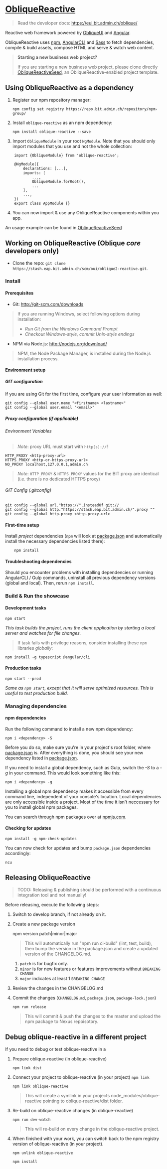 # [ObliqueReactive](https://stash.eap.bit.admin.ch/projects/OUI/repos/oblique2-reactive/)

> Read the developer docs: <https://eui.bit.admin.ch/oblique/>

Reactive web framework powered by [ObliqueUI](https://stash.eap.bit.admin.ch/projects/OUI/repos/oblique2-ui/) and [Angular](https://github.com/angular/angular).

ObliqueReactive uses [npm](https://www.npmjs.com/), [AngularCLI](https://cli.angular.io/) and [Sass](http://sass-lang.com/) to fetch dependencies, compile & build assets, compose HTML and serve & watch web content.

> **Starting a new business web project?**
>
> If you are starting a new business web project, please clone directly [ObliqueReactiveSeed](https://stash.eap.bit.admin.ch/projects/OUI/repos/oblique2-reactive-seed/), an ObliqueReactive-enabled project template. 

## Using ObliqueReactive as a dependency

1. Register our npm repository manager:

	`npm config set registry https://repo.bit.admin.ch/repository/npm-group/`

2. Install `oblique-reactive` as an npm dependency:

	`npm install oblique-reactive --save`

3. Import `ObliqueModule` in your root `NgModule`. Note that you should only import modules that you use and not the whole collection:

```
	import {ObliqueModule} from 'oblique-reactive';
	
	@NgModule({
	    declarations: [...],
	    imports: [
	        ...,
	        ObliqueModule.forRoot(),
	        ...
	    ],
	    ...,
	})
	export class AppModule {}
```

4. You can now import & use any ObliqueReactive components within you app.

An usage example can be found in [ObliqueReactiveSeed](https://stash.eap.bit.admin.ch/projects/OUI/repos/oblique2-reactive-seed/)

## Working on ObliqueReactive (Oblique *core* developers only)

- Clone the repo: `git clone https://stash.eap.bit.admin.ch/scm/oui/oblique2-reactive.git`.

### Install

#### Prerequisites

* Git: <http://git-scm.com/downloads>

> If you are running Windows, select following options during installation:
> - _Run Git from the Windows Command Prompt_
> - _Checkout Windows-style, commit Unix-style endings_

* NPM via Node.js: <http://nodejs.org/download/>

> NPM, the Node Package Manager, is installed during the Node.js installation process.

#### Environment setup

##### GIT configuration

If you are using Git for the first time, configure your user information as well:

	git config --global user.name "<firstname> <lastname>"
	git config --global user.email "<email>"

##### Proxy configuration (if applicable)

###### Environment Variables

> *Note*: proxy URL must start with `http[s]://`!

	HTTP_PROXY <http-proxy-url>
	HTTPS_PROXY <http-or-https-proxy-url>
	NO_PROXY localhost,127.0.0.1,admin.ch

> *Note*: `HTTP_PROXY` & `HTTPS_PROXY` values for the BIT proxy are identical (i.e. there is no dedicated HTTPS proxy)

###### GIT Config (.gitconfig)

	git config --global url."https://".insteadOf git://
	git config --global http."https://stash.eap.bit.admin.ch/".proxy ""
	git config --global http.proxy <http-proxy-url>

#### First-time setup

Install *project* dependencies (`npm` will look at [package.json](https://stash.eap.bit.admin.ch/projects/OUI/repos/oblique2-reactive/browse/package.json) and automatically install the necessary dependencies listed there):

		npm install

#### Troubleshooting dependencies

Should you encounter problems with installing dependencies or running AngularCLI / Gulp commands, uninstall all previous dependency versions (global and local). Then, rerun `npm install`.

### Build & Run the showcase

#### Development tasks

	npm start

_This task builds the project, runs the client application by starting a local server and watches for file changes._

> If task fails with privilege reasons, consider installing these `npm` libraries *globally*:

	npm install -g typescript @angular/cli

#### Production tasks

	npm start --prod

_Same as `npm start`, except that it will serve optimized resources. This is useful to test production build._

### <a name="managing-dependencies"></a> Managing dependencies

#### npm dependencies

Run the following command to install a new npm dependency:

	npm i <dependency> -S

Before you do so, make sure you're in your project's root folder, where [package.json](https://stash.eap.bit.admin.ch/projects/oui/repos/oblique2-reactive/browse/package.json) is.
After everything is done, you should see your new dependency listed in [package.json](https://stash.eap.bit.admin.ch/projects/oui/repos/oblique2-reactive/browse/package.json).

If you need to install a global dependency, such as Gulp, switch the *-S* to a *-g* in your command. This would look something like this:

	npm i <dependency> -g

Installing a global npm dependency makes it accessible from every command line, independent of your console's location. Local dependencies are only accessible inside a project. Most of the time it isn't neccessary for you to install global npm packages.

You can search through npm packages over at [npmjs.com](https://www.npmjs.com/).

#### Checking for updates

	npm install -g npm-check-updates

You can now check for updates and bump `package.json` dependencies accordingly:

	ncu

## <a name="release"></a> Releasing ObliqueReactive

> TODO: Releasing & publishing should be performed with a continuous integration tool and not manually!

Before releasing, execute the following steps:

1. Switch to develop branch, if not already on it.
2. Create a new package version 

	npm version patch|minor|major
	
	> This will automatically run "npm run ci-build" (lint, test, build), then bump the version in the package.json and create a updated version of the CHANGELOG.md.
	
	1. `patch` is for bugfix only.
	1. `minor` is for new features or features improvements without `BREAKING CHANGE`
	1. `major` indicates at least 1 `BREAKING CHANGE`
	
3. Review the changes in the CHANGELOG.md
1. Commit the changes (`CHANGELOG.md`, `package.json`, `package-lock.json`)

	`npm run release`

	> This will commit & push the changes to the master and upload the npm package to Nexus repoisotory.

## <a name="npm-link"></a> Debug oblique-reactive in a different project
If you need to debug or test oblique-reactive in a 

1. Prepare oblique-reactive (in oblique-reactive)

	`npm link dist`

2. Connect your project to oblique-reactive (in your project) 
	`npm link`
	
	`npm link oblique-reactive`

	> This will create a symlink in your projects node_modules/oblique-reactive pointing to oblique-reactive/dist folder.

3. Re-build on oblique-reactive changes (in oblique-reactive)

	`npm run dev-watch`

	> This will re-build on every change in the oblique-reactive project.

4. When finished with your work, you can switch back to the npm registry version of oblique-reactive (in your project).

	`npm unlink oblique-reactive`
	
	`npm install`
